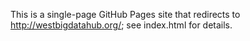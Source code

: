 This is a single-page GitHub Pages site that redirects to http://westbigdatahub.org/; see index.html for details.
